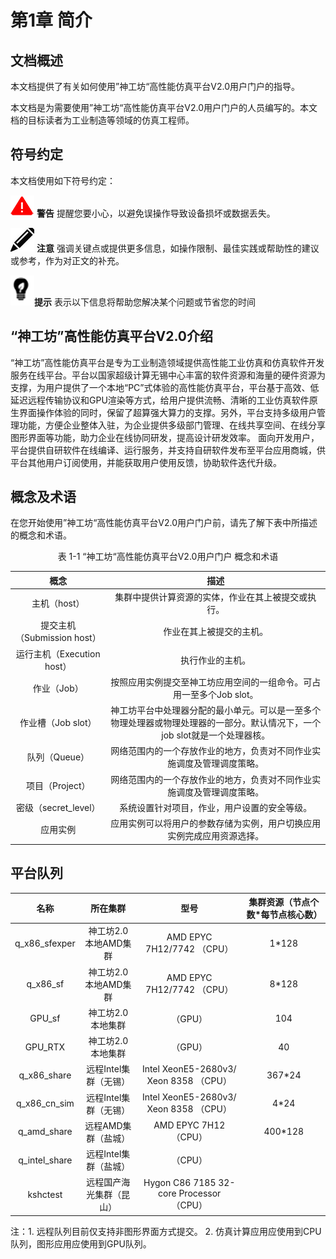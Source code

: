 # 第1章 简介

##  文档概述

<!-- <div id="GUI_app"></div>

<span id="jump">跳转到的地方</span> -->

本文档提供了有关如何使用”神工坊“高性能仿真平台V2.0用户门户的指导。

本文档是为需要使用”神工坊“高性能仿真平台V2.0用户门户的人员编写的。本文档的目标读者为工业制造等领域的仿真工程师。


## 符号约定

本文档使用如下符号约定：

![](figs/warn.png) **警告** 提醒您要小心，以避免误操作导致设备损坏或数据丢失。

![](figs/notice.png) **注意** 强调关键点或提供更多信息，如操作限制、最佳实践或帮助性的建议或参考，作为对正文的补充。

![](figs/hint.png)**提示** 表示以下信息将帮助您解决某个问题或节省您的时间

## “神工坊”高性能仿真平台V2.0介绍

“神工坊”高性能仿真平台是专为工业制造领域提供高性能工业仿真和仿真软件开发服务在线平台。平台以国家超级计算无锡中心丰富的软件资源和海量的硬件资源为支撑，为用户提供了一个本地“PC”式体验的高性能仿真平台，平台基于高效、低延迟远程传输协议和GPU渲染等方式，给用户提供流畅、清晰的工业仿真软件原生界面操作体验的同时，保留了超算强大算力的支撑。另外，平台支持多级用户管理功能，方便企业整体入驻，为企业提供多级部门管理、在线共享空间、在线分享图形界面等功能，助力企业在线协同研发，提高设计研发效率。
面向开发用户，平台提供自研软件在线编译、运行服务，并支持自研软件发布至平台应用商城，供平台其他用户订阅使用，并能获取用户使用反馈，协助软件迭代升级。

## 概念及术语
在您开始使用”神工坊“高性能仿真平台V2.0用户门户前，请先了解下表中所描述的概念和术语。

<center>表 1-1 “神工坊“高性能仿真平台V2.0用户门户 概念和术语</center>

| 概念     | 描述 |
|  :-------:        | :----:  |
| 主机（host） | 集群中提供计算资源的实体，作业在其上被提交或执行。 |
| 提交主机（Submission host） | 作业在其上被提交的主机。 |
| 运行主机（Execution host） | 执行作业的主机。 |
| 作业（Job） | 按照应用实例提交至神工坊应用空间的一组命令。可占用一至多个Job slot。 |
| 作业槽（Job slot） | 神工坊平台中处理器分配的最小单元。可以是一至多个物理处理器或物理处理器的一部分。默认情况下，一个job slot就是一个处理器核。 |
| 队列（Queue） | 网络范围内的一个存放作业的地方，负责对不同作业实施调度及管理调度策略。 |
| 项目（Project） | 网络范围内的一个存放作业的地方，负责对不同作业实施调度及管理调度策略。 | 资源池（Resources Pool） | 管理员可对多种不同调度器的资源池进行统一管理。|
| 密级（secret_level） | 系统设置针对项目，作业，用户设置的安全等级。|
| 应用实例 | 应用实例可以将用户的参数存储为实例，用户切换应用实例完成应用资源选择。|

## 平台队列


| 名称         |  所在集群 |    型号           |    集群资源（节点个数*每节点核心数）|
|:-------:      | :----:    | :----:           |:----:      |  
| q_x86_sfexper | 神工坊2.0本地AMD集群| AMD EPYC 7H12/7742  （CPU）          |             1*128    | 
| q_x86_sf      | 神工坊2.0本地AMD集群| AMD EPYC 7H12/7742   （CPU）          |             8*128    | 
|  GPU_sf       | 神工坊2.0本地集群|       （GPU）      |             104    |
|  GPU_RTX      | 神工坊2.0本地集群|       （GPU）      |             40    |
| q_x86_share   | 远程Intel集群（无锡）| Intel XeonE5-2680v3/ Xeon 8358  （CPU）       |    367*24     | 
| q_x86_cn_sim  | 远程Intel集群（无锡）| Intel XeonE5-2680v3/ Xeon 8358   （CPU）      |    4*24     | 
| q_amd_share   | 远程AMD集群（盐城）  | AMD EPYC 7H12        （CPU）         |             400*128    |
| q_intel_share | 远程Intel集群（盐城）|                         （CPU）      |                       |
| kshctest      | 远程国产海光集群（昆山）|Hygon C86 7185 32-core  Processor （CPU）  |                 |

注：1. 远程队列目前仅支持非图形界面方式提交。 2. 仿真计算应用应使用到CPU队列，图形应用应使用到GPU队列。
